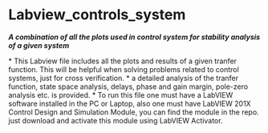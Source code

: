 # Labview_controls_system
***A combination of all the plots used in control system for stability analysis of a given system***

\* This Labview file includes all the plots and results of a given tranfer function. This will be helpful when solving problems related to control systems, just for cross verification.
\* a detailed analysis of the tranfer function, state space analysis, delays, phase and gain margin, pole-zero analysis etc. is provided.
\* To run this file one must have a LabVIEW software installed in the PC or Laptop, also one must have LabVIEW 201X Control Design and Simulation Module, you can find the module in the repo. just download and activate this module using LabVIEW Activator. 
